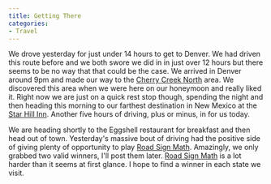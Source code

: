 ```yaml
---
title: Getting There
categories:
- Travel
---
```


We drove yesterday for just under 14 hours to get to Denver. We had driven this route before and we both swore we did in in just over 12 hours but there seems to be no way that that could be the case. We arrived in Denver around 9pm and made our way to the [Cherry Creek North](http://www.cherrycreeknorth.com/) area. We discovered this area when we were here on our honeymoon and really liked it. Right now we are just on a quick rest stop though, spending the night and then heading this morning to our farthest destination in New Mexico at the [Star Hill Inn](http://www.starhillinn.com/). Another five hours of driving, plus or minus, in for us today.

We are heading shortly to the Eggshell restaurant for breakfast and then head out of town. Yesterday's massive bout of driving had the positive side of giving plenty of opportunity to play [Road Sign Math](http://www.roadsignmath.com/). Amazingly, we only grabbed two valid winners, I'll post them later. [Road Sign Math](http://www.roadsignmath.com/) is a lot harder than it seems at first glance. I hope to find a winner in each state we visit.
